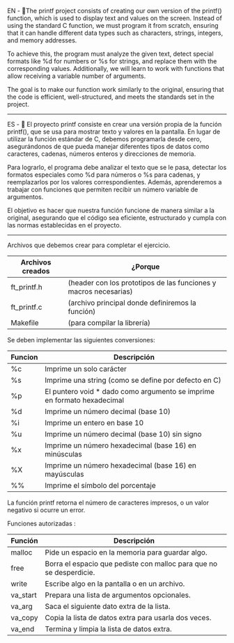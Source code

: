 EN - 🎯The printf project consists of creating our own version of the printf() function, which is used to display text and values on the screen. Instead of using the standard C function, we must program it from scratch, ensuring that it can handle different data types such as characters, strings, integers, and memory addresses.

To achieve this, the program must analyze the given text, detect special formats like %d for numbers or %s for strings, and replace them with the corresponding values. Additionally, we will learn to work with functions that allow receiving a variable number of arguments.

The goal is to make our function work similarly to the original, ensuring that the code is efficient, well-structured, and meets the standards set in the project.

--------------------------------------------------------------------------------------------------------------------------------------------------------------------------------------------------------------

ES - 🎯 El proyecto printf consiste en crear una versión propia de la función printf(), que se usa para mostrar texto y valores en la pantalla. En lugar de utilizar la función estándar de C, debemos programarla desde cero, asegurándonos de que pueda manejar diferentes tipos de datos como caracteres, cadenas, números enteros y direcciones de memoria.

Para lograrlo, el programa debe analizar el texto que se le pasa, detectar los formatos especiales como %d para números o %s para cadenas, y reemplazarlos por los valores correspondientes. Además, aprenderemos a trabajar con funciones que permiten recibir un número variable de argumentos.

El objetivo es hacer que nuestra función funcione de manera similar a la original, asegurando que el código sea eficiente, estructurado y cumpla con las normas establecidas en el proyecto.

--------------------------------------------------------------------------------------------------------------------------------------------------------------------------------------------------------------
Archivos que debemos crear para completar el ejercicio. 

| Archivos creados  | ¿Porque |
|-------------|---------------------------------------------------|
|ft_printf.h  | (header con los prototipos de las funciones y macros necesarias)|
|ft_printf.c  | (archivo principal donde definiremos la función)|
|Makefile     |  (para compilar la librería)|


Se deben implementar las siguientes conversiones:

| Funcion | Descripción |
|-----|--------------------------|
| %c	| Imprime un solo carácter |
| %s	| Imprime una string (como se define por defecto en C) |
| %p	| El puntero void * dado como argumento se imprime en formato hexadecimal |
| %d	| Imprime un número decimal (base 10) |
| %i	| Imprime un entero en base 10 |
| %u	| Imprime un número decimal (base 10) sin signo |
| %x	| Imprime un número hexadecimal (base 16) en minúsculas |
| %X	| Imprime un número hexadecimal (base 16) en mayúsculas |
| %%	| Imprime el símbolo del porcentaje |

La función printf retorna el número de caracteres impresos, o un valor negativo si ocurre un error.

Funciones autorizadas : 

| Función   | Descripción |
|-----------|--------------------------------------------------|
| malloc    | Pide un espacio en la memoria para guardar algo. |
| free      | Borra el espacio que pediste con malloc para que no se desperdicie. |
| write     | Escribe algo en la pantalla o en un archivo. |
| va_start  | Prepara una lista de argumentos opcionales. |
| va_arg    | Saca el siguiente dato extra de la lista. |
| va_copy   | Copia la lista de datos extra para usarla dos veces. |
| va_end    | Termina y limpia la lista de datos extra. |
